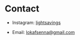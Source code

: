 # Contact

 - Instagram: [lightsavings](https://www.instagram.com/lightsavings/)

 - Email: lokafsenna@gmail.com
  